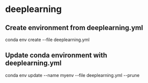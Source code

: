 # deeplearning
## Create environment from deeplearning.yml
conda env create --file deeplearning.yml
## Update conda environment with deeplearning.yml
conda env update --name myenv --file deeplearning.yml --prune
